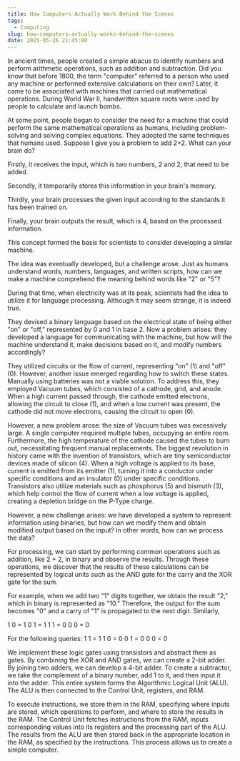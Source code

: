 ```yaml
---
title: How Computers Actually Work Behind the Scenes
tags:
  - Computing
slug: how-computers-actually-works-behind-the-scenes
date: 2025-05-26 21:45:00
---
```


In ancient times, people created a simple abacus to identify numbers and perform arithmetic operations, such as addition and subtraction. Did you know that before 1800, the term "computer" referred to a person who used any machine or performed extensive calculations on their own? Later, it came to be associated with machines that carried out mathematical operations. During World War II, handwritten square roots were used by people to calculate and launch bombs.

At some point, people began to consider the need for a machine that could perform the same mathematical operations as humans, including problem-solving and solving complex equations. They adopted the same techniques that humans used.
Suppose I give you a problem to add 2+2. What can your brain do?

Firstly, it receives the input, which is two numbers, 2 and 2, that need to be added.

Secondly, it temporarily stores this information in your brain's memory.

Thirdly, your brain processes the given input according to the standards it has been trained on.

Finally, your brain outputs the result, which is 4, based on the processed information.

This concept formed the basis for scientists to consider developing a similar machine.

The idea was eventually developed, but a challenge arose. Just as humans understand words, numbers, languages, and written scripts, how can we make a machine comprehend the meaning behind words like "2" or "5"?

During that time, when electricity was at its peak, scientists had the idea to utilize it for language processing. Although it may seem strange, it is indeed true.

They devised a binary language based on the electrical state of being either "on" or "off," represented by 0 and 1 in base 2.
Now a problem arises: they developed a language for communicating with the machine, but how will the machine understand it, make decisions based on it, and modify numbers accordingly?

They utilized circuits or the flow of current, representing "on" (1) and "off" (0). However, another issue emerged regarding how to switch these states. Manually using batteries was not a viable solution. To address this, they employed Vacuum tubes, which consisted of a cathode, grid, and anode. When a high current passed through, the cathode emitted electrons, allowing the circuit to close (1), and when a low current was present, the cathode did not move electrons, causing the circuit to open (0).

However, a new problem arose: the size of Vacuum tubes was excessively large. A single computer required multiple tubes, occupying an entire room. Furthermore, the high temperature of the cathode caused the tubes to burn out, necessitating frequent manual replacements.
The biggest revolution in history came with the invention of transistors, which are tiny semiconductor devices made of silicon (4). When a high voltage is applied to its base, current is emitted from its emitter (1), turning it into a conductor under specific conditions and an insulator (0) under specific conditions. Transistors also utilize materials such as phosphorus (5) and bismuth (3), which help control the flow of current when a low voltage is applied, creating a depletion bridge on the P-Type charge.

However, a new challenge arises: we have developed a system to represent information using binaries, but how can we modify them and obtain modified output based on the input? In other words, how can we process the data?

For processing, we can start by performing common operations such as addition, like 2 + 2, in binary and observe the results. Through these operations, we discover that the results of these calculations can be represented by logical units such as the AND gate for the carry and the XOR gate for the sum.

For example, when we add two "1" digits together, we obtain the result "2," which in binary is represented as "10." Therefore, the output for the sum becomes "0" and a carry of "1" is propagated to the next digit.
Similarly,

1 0 = 1
0 1 = 1
1 1 = 0
0 0 = 0

For the following queries:
1 1 = 1
1 0 = 0
0 1 = 0
0 0 = 0

We implement these logic gates using transistors and abstract them as gates. By combining the XOR and AND gates, we can create a 2-bit adder. By joining two adders, we can develop a 4-bit adder. To create a subtractor, we take the complement of a binary number, add 1 to it, and then input it into the adder. This entire system forms the Algorithmic Logical Unit (ALU). The ALU is then connected to the Control Unit, registers, and RAM.

To execute instructions, we store them in the RAM, specifying where inputs are stored, which operations to perform, and where to store the results in the RAM. The Control Unit fetches instructions from the RAM, inputs corresponding values into its registers and the processing part of the ALU. The results from the ALU are then stored back in the appropriate location in the RAM, as specified by the instructions. This process allows us to create a simple computer.

